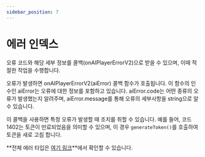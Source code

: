 ```yaml
---
sidebar_position: 7
---
```


# 에러 인덱스

오류 코드와 해당 세부 정보를 콜백(onAIPlayerErrorV2)으로 받을 수 있으며, 이때 적절한 작업을 수행합니다.

오류가 발생하면 onAIPlayerErrorV2(aiError) 콜백 함수가 호출됩니다. 이 함수의 인수인 aiError는 오류에 대한 정보를 포함하고 있습니다. aiError.code는 어떤 종류의 오류가 발생했는지 알려주며, aiError.message를 통해 오류의 세부사항을 string으로 알 수 있습니다.

이 콜백을 사용하면 특정 오류가 발생할 때 조치를 취할 수 있습니다. 예를 들어, 코드 1402는 토큰이 만료되었음을 의미할 수 있으며, 이 경우 `generateToken()`를 호출하여 토큰을 새로 고침 합니다.

**전체 에러 타입은 [여기 링크](https://ai-platform-prd.s3.ap-northeast-2.amazonaws.com/aihuman/docs/Deepbrain-AIHuman-Error-Code-V1.1.pdf)**에서 확인할 수 있습니다.
